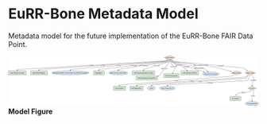 # EuRR-Bone Metadata Model

Metadata model for the future implementation of the EuRR-Bone FAIR Data Point.

![EuRR-Bone Metadata Model Figure](https://raw.githubusercontent.com/hbcesar/eurr-bone-metadata/main/images/diagram-figure.png)
**Model Figure**
